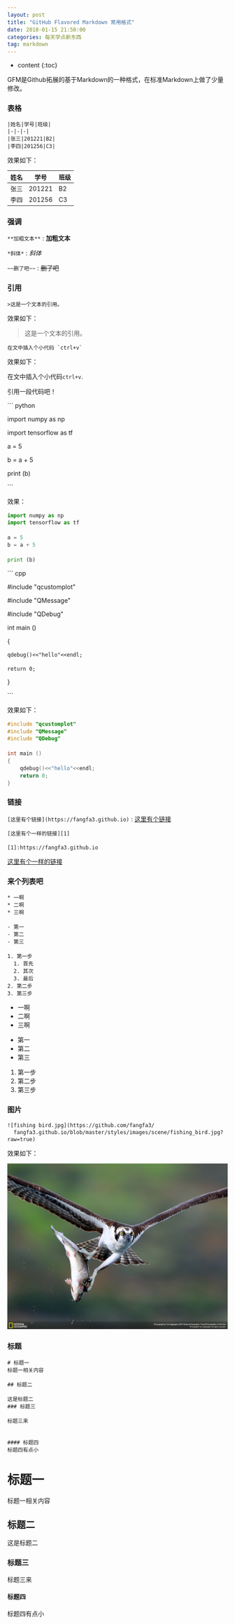 ```yaml
---
layout: post
title: "GitHub Flavored Markdown 常用格式"
date: 2018-01-15 21:50:00 
categories: 每天学点新东西
tag: markdown
---
```

* content 
{:toc}

GFM是Github拓展的基于Markdown的一种格式，在标准Markdown上做了少量修改。

### 表格
```
|姓名|学号|班级|
|-|-|-|
|张三|201221|B2|
|李四|201256|C3|
```

效果如下：

|姓名|学号|班级|
|-|-|-|
|张三|201221|B2|
|李四|201256|C3|

<!-- more -->
### 强调

`**加粗文本**` : **加粗文本**

`*斜体*` : *斜体*

`~~删了吧~~` : ~~删了吧~~

### 引用

```
>这是一个文本的引用。
```
效果如下：

>这是一个文本的引用。

```
在文中插入个小代码 `ctrl+v` 
```
效果如下：

在文中插入个小代码`ctrl+v`.

引用一段代码吧！

\`\`\` python

import numpy as np 

import tensorflow as tf 

a = 5

b = a + 5

print (b)

\`\`\`

效果：

``` python
import numpy as np 
import tensorflow as tf

a = 5
b = a + 5

print (b)
```


\`\`\` cpp

\#include "qcustomplot"

\#include "QMessage"

\#include "QDebug"

int main ()

{

	qdebug()<<"hello"<<endl;

	return 0;

}

\`\`\`

效果如下：

``` cpp
#include "qcustomplot"
#include "QMessage"
#include "QDebug"

int main ()
{
	qdebug()<<"hello"<<endl;
	return 0;
}
```


### 链接

`[这里有个链接](https://fangfa3.github.io)` : [这里有个链接](https://fangfa3.github.io)

```
[这里有个一样的链接][1]

[1]:https://fangfa3.github.io
```

[这里有个一样的链接][1]

[1]:https://fangfa3.github.io


### 来个列表吧
```
* 一啊
* 二啊
* 三啊

- 第一
- 第二
- 第三

1. 第一步
  1. 首先
  2. 其次
  3. 最后
2. 第二步
3. 第三步
```

* 一啊
* 二啊
* 三啊

- 第一
- 第二
- 第三

1. 第一步
2. 第二步
3. 第三步

### 图片

```
![fishing bird.jpg](https://github.com/fangfa3/
  fangfa3.github.io/blob/master/styles/images/scene/fishing_bird.jpg?raw=true)
```

效果如下：

![fishing bird.jpg](https://github.com/fangfa3/fangfa3.github.io/blob/master/styles/images/scene/fishing_bird.jpg?raw=true)

### 标题
```
# 标题一
标题一相关内容

## 标题二

这是标题二
### 标题三

标题三来


#### 标题四
标题四有点小
```

# 标题一
标题一相关内容

## 标题二

这是标题二
### 标题三

标题三来


#### 标题四
标题四有点小
